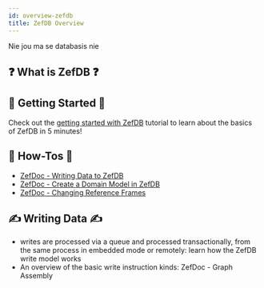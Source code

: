 ```yaml
---
id: overview-zefdb
title: ZefDB Overview
---
```


  
  
Nie jou ma se databasis nie  
  
    
## ❓ What is ZefDB ❓  
  
  
## 🌱 Getting Started 🌱  
Check out the [getting started with ZefDB](manage-your-data-with-zef-db) tutorial to learn about the basics of ZefDB in 5 minutes!  
  
  
## 🚀 How-Tos 🚀  
- [ZefDoc - Writing Data to ZefDB](writing-data-to-zef-db)  
- [ZefDoc - Create a Domain Model in ZefDB](create-a-domain-model)  
- [ZefDoc - Changing Reference Frames](changing-reference-frames)  
  
  
## ✍️ Writing Data ✍️  
- writes are processed via a queue and processed transactionally, from the same process in embedded mode or remotely: learn how the ZefDB write model works  
- An overview of the basic write instruction kinds: ZefDoc - Graph Assembly  
  
  
  
